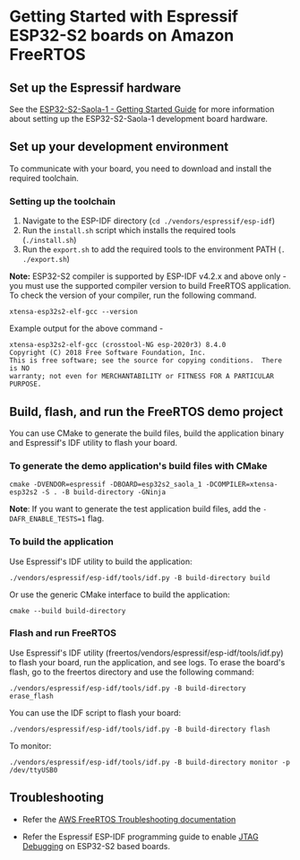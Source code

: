 # Getting Started with Espressif ESP32-S2 boards on Amazon FreeRTOS

## Set up the Espressif hardware
See the [ESP32-S2-Saola-1 - Getting Started Guide](https://docs.espressif.com/projects/esp-idf/en/v4.2/esp32s2/hw-reference/esp32s2/user-guide-saola-1-v1.2.html) for more information about setting up the ESP32-S2-Saola-1 development board hardware.

## Set up your development environment
To communicate with your board, you need to download and install the required toolchain.

### Setting up the toolchain
1. Navigate to the ESP-IDF directory (`cd ./vendors/espressif/esp-idf`)
2. Run the `install.sh` script which installs the required tools (`./install.sh`)
3. Run the `export.sh` to add the required tools to the environment PATH (`. ./export.sh`)

**Note:**
ESP32-S2 compiler is supported by ESP-IDF v4.2.x and above only - you must use the supported compiler version to build FreeRTOS application. To check the version of your compiler, run the following command.

```
xtensa-esp32s2-elf-gcc --version
```

Example output for the above command -
```
xtensa-esp32s2-elf-gcc (crosstool-NG esp-2020r3) 8.4.0
Copyright (C) 2018 Free Software Foundation, Inc.
This is free software; see the source for copying conditions.  There is NO
warranty; not even for MERCHANTABILITY or FITNESS FOR A PARTICULAR PURPOSE.
```

## Build, flash, and run the FreeRTOS demo project

You can use CMake to generate the build files, build the application binary and Espressif's IDF utility to flash your board.

### To generate the demo application's build files with CMake

```
cmake -DVENDOR=espressif -DBOARD=esp32s2_saola_1 -DCOMPILER=xtensa-esp32s2 -S . -B build-directory -GNinja
```
**Note**: If you want to generate the test application build files, add the `-DAFR_ENABLE_TESTS=1` flag.

### To build the application

Use Espressif's IDF utility to build the application:
```
./vendors/espressif/esp-idf/tools/idf.py -B build-directory build
```

Or use the generic CMake interface to build the application:
```
cmake --build build-directory
```

### Flash and run FreeRTOS

Use Espressif's IDF utility (freertos/vendors/espressif/esp-idf/tools/idf.py) to flash your board, run the application, and see logs.
To erase the board's flash, go to the freertos directory and use the following command:
```
./vendors/espressif/esp-idf/tools/idf.py -B build-directory erase_flash
```

You can use the IDF script to flash your board:
```
./vendors/espressif/esp-idf/tools/idf.py -B build-directory flash
```

To monitor:
```
./vendors/espressif/esp-idf/tools/idf.py -B build-directory monitor -p /dev/ttyUSB0
```

## Troubleshooting

- Refer the [AWS FreeRTOS Troubleshooting documentation](https://docs.aws.amazon.com/freertos/latest/userguide/getting_started_espressif.html#getting_started_espressif_troubleshooting)

- Refer the Espressif ESP-IDF programming guide to enable [JTAG Debugging](https://docs.espressif.com/projects/esp-idf/en/v4.2/esp32s2/api-guides/jtag-debugging/index.html) on ESP32-S2 based boards.
